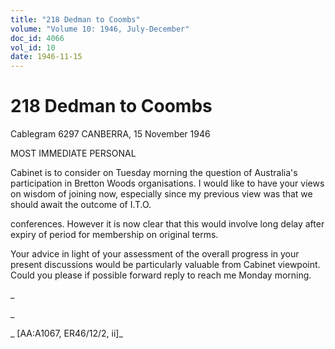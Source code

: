 ```yaml
---
title: "218 Dedman to Coombs"
volume: "Volume 10: 1946, July-December"
doc_id: 4066
vol_id: 10
date: 1946-11-15
---
```


# 218 Dedman to Coombs

Cablegram 6297 CANBERRA, 15 November 1946

MOST IMMEDIATE PERSONAL

Cabinet is to consider on Tuesday morning the question of Australia's participation in Bretton Woods organisations. I would like to have your views on wisdom of joining now, especially since my previous view was that we should await the outcome of I.T.O.

conferences. However it is now clear that this would involve long delay after expiry of period for membership on original terms.

Your advice in light of your assessment of the overall progress in your present discussions would be particularly valuable from Cabinet viewpoint. Could you please if possible forward reply to reach me Monday morning.

_

_

_ [AA:A1067, ER46/12/2, ii]_
